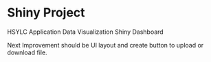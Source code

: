# Shiny Project
HSYLC Application Data Visualization Shiny Dashboard

Next Improvement should be UI layout and create button to upload or download file. 
